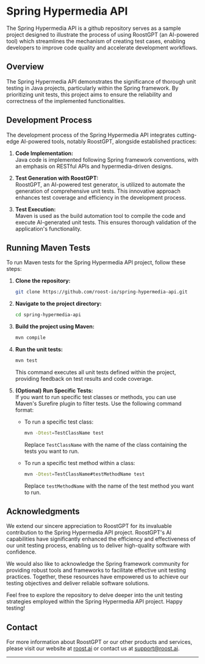 # Spring Hypermedia API

The Spring Hypermedia API is a github repository serves as a sample project designed to illustrate the process of using RoostGPT (an AI-powered tool) which streamlines the mechanism of creating test cases, enabling developers to improve code quality and accelerate development workflows.

## Overview

The Spring Hypermedia API demonstrates the significance of thorough unit testing in Java projects, particularly within the Spring framework. By prioritizing unit tests, this project aims to ensure the reliability and correctness of the implemented functionalities.

## Development Process

The development process of the Spring Hypermedia API integrates cutting-edge AI-powered tools, notably RoostGPT, alongside established practices:

1. **Code Implementation:**  
   Java code is implemented following Spring framework conventions, with an emphasis on RESTful APIs and hypermedia-driven designs.

2. **Test Generation with RoostGPT:**  
   RoostGPT, an AI-powered test generator, is utilized to automate the generation of comprehensive unit tests. This innovative approach enhances test coverage and efficiency in the development process.

3. **Test Execution:**  
   Maven is used as the build automation tool to compile the code and execute AI-generated unit tests. This ensures thorough validation of the application's functionality.

## Running Maven Tests

To run Maven tests for the Spring Hypermedia API project, follow these steps:

1. **Clone the repository:**
   ```bash
   git clone https://github.com/roost-io/spring-hypermedia-api.git
   ```

2. **Navigate to the project directory:**
   ```bash
   cd spring-hypermedia-api
   ```

3. **Build the project using Maven:**
   ```bash
   mvn compile
   ```

4. **Run the unit tests:**
   ```bash
   mvn test
   ```

   This command executes all unit tests defined within the project, providing feedback on test results and code coverage.

5. **(Optional) Run Specific Tests:**  
   If you want to run specific test classes or methods, you can use Maven's Surefire plugin to filter tests. Use the following command format:

   - To run a specific test class:
     ```bash
     mvn -Dtest=TestClassName test
     ```

     Replace `TestClassName` with the name of the class containing the tests you want to run.

   - To run a specific test method within a class:
     ```bash
     mvn -Dtest=TestClassName#testMethodName test
     ```

     Replace `testMethodName` with the name of the test method you want to run.

## Acknowledgments

We extend our sincere appreciation to RoostGPT for its invaluable contribution to the Spring Hypermedia API project. RoostGPT's AI capabilities have significantly enhanced the efficiency and effectiveness of our unit testing process, enabling us to deliver high-quality software with confidence.

We would also like to acknowledge the Spring framework community for providing robust tools and frameworks to facilitate effective unit testing practices. Together, these resources have empowered us to achieve our testing objectives and deliver reliable software solutions.

Feel free to explore the repository to delve deeper into the unit testing strategies employed within the Spring Hypermedia API project. Happy testing!

## Contact

For more information about RoostGPT or our other products and services, please visit our website at [roost.ai](https://roost.ai) or contact us at [support@roost.ai](mailto:support@roost.ai).

---


